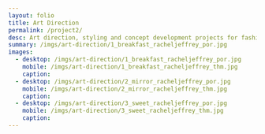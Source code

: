 ```yaml
---
layout: folio
title: Art Direction
permalink: /project2/
desc: Art direction, styling and concept development projects for fashion and photography.
summary: /imgs/art-direction/1_breakfast_racheljeffrey_por.jpg
images:
  - desktop: /imgs/art-direction/1_breakfast_racheljeffrey_por.jpg
    mobile: /imgs/art-direction/1_breakfast_racheljeffrey_thm.jpg
    caption: 
  - desktop: /imgs/art-direction/2_mirror_racheljeffrey_por.jpg
    mobile: /imgs/art-direction/2_mirror_racheljeffrey_thm.jpg
    caption: 
  - desktop: /imgs/art-direction/3_sweet_racheljeffrey_por.jpg
    mobile: /imgs/art-direction/3_sweet_racheljeffrey_thm.jpg
    caption: 
---
```

